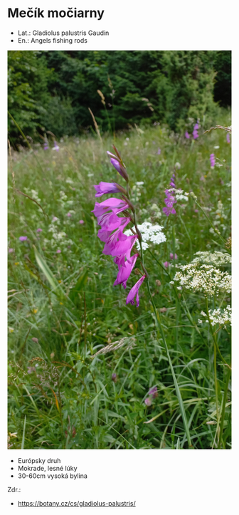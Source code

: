 # Mečík močiarny
- Lat.: Gladiolus palustris Gaudin
- En.: Angels fishing rods  

![Mečík močiarny](./angels_fishing_rods.jpg "Mečík močiarny")

- Európsky druh
- Mokrade, lesné lúky
- 30-60cm vysoká bylina

Zdr.:
- https://botany.cz/cs/gladiolus-palustris/